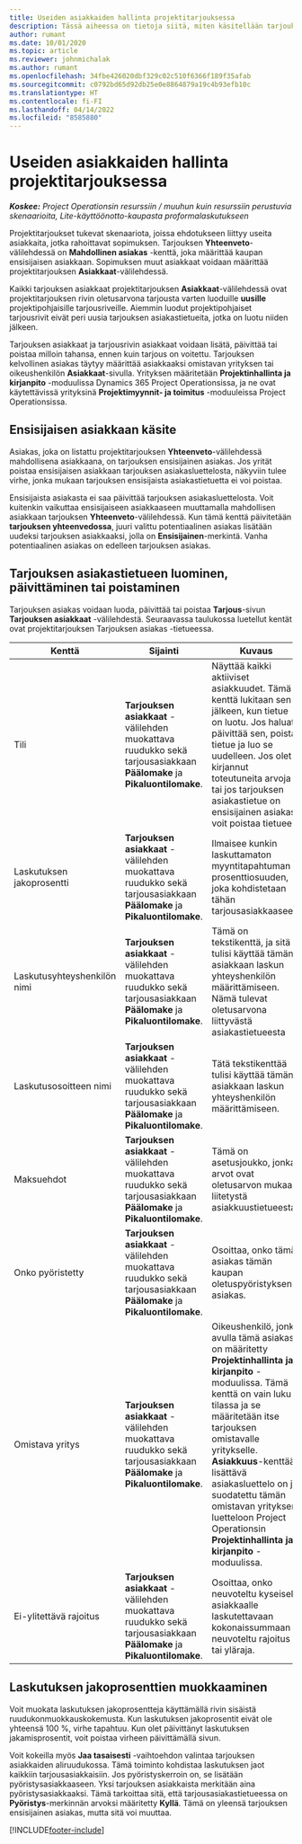 ```yaml
---
title: Useiden asiakkaiden hallinta projektitarjouksessa
description: Tässä aiheessa on tietoja siitä, miten käsitellään tarjouksia, joissa käsitellään useita asiakkaita, jotka rahoittavat projektia.
author: rumant
ms.date: 10/01/2020
ms.topic: article
ms.reviewer: johnmichalak
ms.author: rumant
ms.openlocfilehash: 34fbe426020dbf329c02c510f6366f189f35afab
ms.sourcegitcommit: c0792bd65d92db25e0e8864879a19c4b93efb10c
ms.translationtype: HT
ms.contentlocale: fi-FI
ms.lasthandoff: 04/14/2022
ms.locfileid: "8585880"
---
```

# <a name="manage-multiple-customers-on-a-project-quote"></a>Useiden asiakkaiden hallinta projektitarjouksessa

_**Koskee:** Project Operationsin resurssiin / muuhun kuin resurssiin perustuvia skenaarioita, Lite-käyttöönotto-kaupasta proformalaskutukseen_

Projektitarjoukset tukevat skenaariota, joissa ehdotukseen liittyy useita asiakkaita, jotka rahoittavat sopimuksen. Tarjouksen **Yhteenveto**-välilehdessä on **Mahdollinen asiakas** -kenttä, joka määrittää kaupan ensisijaisen asiakkaan. Sopimuksen muut asiakkaat voidaan määrittää projektitarjouksen **Asiakkaat**-välilehdessä.

Kaikki tarjouksen asiakkaat projektitarjouksen **Asiakkaat**-välilehdessä ovat projektitarjouksen rivin oletusarvona tarjousta varten luoduille **uusille** projektipohjaisille tarjousriveille. Aiemmin luodut projektipohjaiset tarjousrivit eivät peri uusia tarjouksen asiakastietueita, jotka on luotu niiden jälkeen.

Tarjouksen asiakkaat ja tarjousrivin asiakkaat voidaan lisätä, päivittää tai poistaa milloin tahansa, ennen kuin tarjous on voitettu. Tarjouksen kelvollinen asiakas täytyy määrittää asiakkaaksi omistavan yrityksen tai oikeushenkilön **Asiakkaat**-sivulla. Yrityksen määritetään **Projektinhallinta ja kirjanpito** -moduulissa Dynamics 365 Project Operationsissa, ja ne ovat käytettävissä yrityksinä **Projektimyynnit- ja toimitus** -moduuleissa Project Operationsissa.

## <a name="concept-of-a-primary-customer"></a>Ensisijaisen asiakkaan käsite

Asiakas, joka on listattu projektitarjouksen **Yhteenveto**-välilehdessä mahdollisena asiakkaana, on tarjouksen ensisijainen asiakas. Jos yrität poistaa ensisijaisen asiakkaan tarjouksen asiakasluettelosta, näkyviin tulee virhe, jonka mukaan tarjouksen ensisijaista asiakastietuetta ei voi poistaa.

Ensisijaista asiakasta ei saa päivittää tarjouksen asiakasluettelosta. Voit kuitenkin vaikuttaa ensisijaiseen asiakkaaseen muuttamalla mahdollisen asiakkaan tarjouksen **Yhteenveto**-välilehdessä. Kun tämä kenttä päivitetään **tarjouksen yhteenvedossa**, juuri valittu potentiaalinen asiakas lisätään uudeksi tarjouksen asiakkaaksi, jolla on **Ensisijainen**-merkintä. Vanha potentiaalinen asiakas on edelleen tarjouksen asiakas.

## <a name="create-update-or-delete-a-quote-customer-record"></a>Tarjouksen asiakastietueen luominen, päivittäminen tai poistaminen

Tarjouksen asiakas voidaan luoda, päivittää tai poistaa **Tarjous**-sivun **Tarjouksen asiakkaat** -välilehdestä. Seuraavassa taulukossa luetellut kentät ovat projektitarjouksen Tarjouksen asiakas -tietueessa.

| **Kenttä** | **Sijainti** | **Kuvaus** | **Loppupään vaikutus** |
| --- | --- | --- | --- |
| Tili | **Tarjouksen asiakkaat** -välilehden muokattava ruudukko sekä tarjousasiakkaan **Päälomake** ja **Pikaluontilomake**. | Näyttää kaikki aktiiviset asiakkuudet. Tämä kenttä lukitaan sen jälkeen, kun tietue on luotu. Jos haluat päivittää sen, poista tietue ja luo se uudelleen. Jos olet kirjannut toteutuneita arvoja tai jos tarjouksen asiakastietue on ensisijainen asiakas, voit poistaa tietueen. | Tarjousasiakkaat kopioidaan tarjousrivin asiakkaina, kun tarjousrivi luodaan. Tarjousasiakkaat kopioidaan myös projektisopimusasiakkaisiin, kun tarjous on voitettu. |
| Laskutuksen jakoprosentti | **Tarjouksen asiakkaat** -välilehden muokattava ruudukko sekä tarjousasiakkaan **Päälomake** ja **Pikaluontilomake**. | Ilmaisee kunkin laskuttamaton myyntitapahtuman prosenttiosuuden, joka kohdistetaan tähän tarjousasiakkaaseen. | Kopioidaan luotaviin uusiin tarjousriveihin ja projektisopimusasiakkaisiin. |
| Laskutusyhteyshenkilön nimi | **Tarjouksen asiakkaat** -välilehden muokattava ruudukko sekä tarjousasiakkaan **Päälomake** ja **Pikaluontilomake**. | Tämä on tekstikenttä, ja sitä tulisi käyttää tämän asiakkaan laskun yhteyshenkilön määrittämiseen. Nämä tulevat oletusarvona liittyvästä asiakastietueesta | Kopioidaan projektisopimusasiakkaisiin, kun tarjous on voitettu, ja puolestaan asiakkaalle luodun laskun Laskutusyhteyshenkilön nimi -kenttään. |
| Laskutusosoitteen nimi | **Tarjouksen asiakkaat** -välilehden muokattava ruudukko sekä tarjousasiakkaan **Päälomake** ja **Pikaluontilomake**. | Tätä tekstikenttää tulisi käyttää tämän asiakkaan laskun yhteyshenkilön määrittämiseen. | Kopioidaan projektisopimusasiakkaisiin, kun tarjous on voitettu, ja puolestaan asiakkaalle luodun laskun **Laskutusyhteyshenkilön** nimi -kenttään. |
| Maksuehdot | **Tarjouksen asiakkaat** -välilehden muokattava ruudukko sekä tarjousasiakkaan **Päälomake** ja **Pikaluontilomake**. | Tämä on asetusjoukko, jonka arvot ovat oletusarvon mukaan liitetystä asiakkuustietueesta. | Kopioidaan projektisopimusasiakkaisiin, kun tarjous on voitettu, ja puolestaan asiakkaalle luodun laskun **Laskutusyhteyshenkilön** nimi -kenttään. |
| Onko pyöristetty | **Tarjouksen asiakkaat** -välilehden muokattava ruudukko sekä tarjousasiakkaan **Päälomake** ja **Pikaluontilomake**. | Osoittaa, onko tämä asiakas tämän kaupan oletuspyöristyksen asiakas. | Kopioidaan projektisopimusasiakkaisiin, kun tarjous on voitettu. |
| Omistava yritys | **Tarjouksen asiakkaat** -välilehden muokattava ruudukko sekä tarjousasiakkaan **Päälomake** ja **Pikaluontilomake**. | Oikeushenkilö, jonka avulla tämä asiakas on määritetty **Projektinhallinta ja kirjanpito** -moduulissa. Tämä kenttä on vain luku -tilassa ja se määritetään itse tarjouksen omistavalle yritykselle. **Asiakkuus**-kenttään lisättävä asiakasluettelo on jo suodatettu tämän omistavan yrityksen luetteloon Project Operationsin **Projektinhallinta ja kirjanpito** -moduulissa. | Omistava yritys vastaa oikeushenkilön käsitettä Project Operationsin **Projektinhallintaja kirjanpito** -moduulissa. Kaikki tästä projektista kertyvät kustannukset ja tuotot kirjataan omistavan yrityksen kirjanpitoon. |
| Ei-ylitettävä rajoitus | **Tarjouksen asiakkaat** -välilehden muokattava ruudukko sekä tarjousasiakkaan **Päälomake** ja **Pikaluontilomake**. | Osoittaa, onko neuvoteltu kyseiselle asiakkaalle laskutettavaan kokonaissummaan neuvoteltu rajoitus tai yläraja. | Kopioidaan projektisopimusasiakkaisiin, kun tarjous on voitettu. |

## <a name="editing-billing-split-percentages"></a>Laskutuksen jakoprosenttien muokkaaminen

Voit muokata laskutuksen jakoprosentteja käyttämällä rivin sisäistä ruudukonmuokkauskokemusta. Kun laskutuksen jakoprosentit eivät ole yhteensä 100 %, virhe tapahtuu. Kun olet päivittänyt laskutuksen jakamisprosentit, voit poistaa virheen päivittämällä sivun.

Voit kokeilla myös **Jaa tasaisesti** -vaihtoehdon valintaa tarjouksen asiakkaiden aliruudukossa. Tämä toiminto kohdistaa laskutuksen jaot kaikkiin tarjousasiakkaisiin. Jos pyöristyskerroin on, se lisätään pyöristysasiakkaaseen. Yksi tarjouksen asiakkaista merkitään aina pyöristysasiakkaaksi. Tämä tarkoittaa sitä, että tarjousasiakastietueessa on **Pyöristys**-merkinnän arvoksi määritetty **Kyllä**. Tämä on yleensä tarjouksen ensisijainen asiakas, mutta sitä voi muuttaa.


[!INCLUDE[footer-include](../includes/footer-banner.md)]